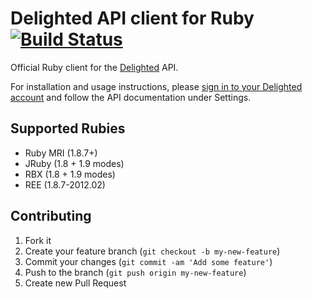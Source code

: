 # Delighted API client for Ruby [![Build Status](https://travis-ci.org/delighted/delighted-ruby.png)](https://travis-ci.org/delighted/delighted-ruby)


Official Ruby client for the [Delighted](https://delightedapp.com) API.

For installation and usage instructions, please [sign in to your Delighted account](https://delightedapp.com/signin) and follow the API documentation under Settings.

## Supported Rubies

- Ruby MRI (1.8.7+)
- JRuby (1.8 + 1.9 modes)
- RBX (1.8 + 1.9 modes)
- REE (1.8.7-2012.02)

## Contributing

1. Fork it
2. Create your feature branch (`git checkout -b my-new-feature`)
3. Commit your changes (`git commit -am 'Add some feature'`)
4. Push to the branch (`git push origin my-new-feature`)
5. Create new Pull Request
